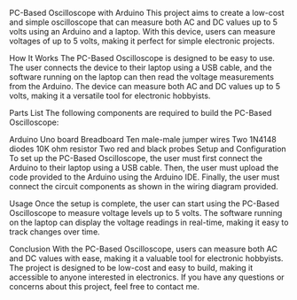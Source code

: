 PC-Based Oscilloscope with Arduino
This project aims to create a low-cost and simple oscilloscope that can measure both AC and DC values up to 5 volts using an Arduino and a laptop. With this device, users can measure voltages of up to 5 volts, making it perfect for simple electronic projects.

How It Works
The PC-Based Oscilloscope is designed to be easy to use. The user connects the device to their laptop using a USB cable, and the software running on the laptop can then read the voltage measurements from the Arduino. The device can measure both AC and DC values up to 5 volts, making it a versatile tool for electronic hobbyists.

Parts List
The following components are required to build the PC-Based Oscilloscope:

Arduino Uno board
Breadboard
Ten male-male jumper wires
Two 1N4148 diodes
10K ohm resistor
Two red and black probes
Setup and Configuration
To set up the PC-Based Oscilloscope, the user must first connect the Arduino to their laptop using a USB cable. Then, the user must upload the code provided to the Arduino using the Arduino IDE. Finally, the user must connect the circuit components as shown in the wiring diagram provided.

Usage
Once the setup is complete, the user can start using the PC-Based Oscilloscope to measure voltage levels up to 5 volts. The software running on the laptop can display the voltage readings in real-time, making it easy to track changes over time.

Conclusion
With the PC-Based Oscilloscope, users can measure both AC and DC values with ease, making it a valuable tool for electronic hobbyists. The project is designed to be low-cost and easy to build, making it accessible to anyone interested in electronics. If you have any questions or concerns about this project, feel free to contact me.
